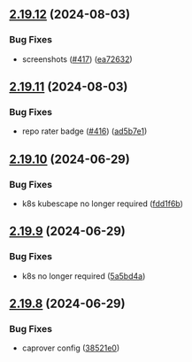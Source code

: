 ## [2.19.12](https://github.com/EddieHubCommunity/good-first-issue-finder/compare/v2.19.11...v2.19.12) (2024-08-03)


### Bug Fixes

* screenshots ([#417](https://github.com/EddieHubCommunity/good-first-issue-finder/issues/417)) ([ea72632](https://github.com/EddieHubCommunity/good-first-issue-finder/commit/ea72632655e69787052b9b357243909ddc9d8ed8))



## [2.19.11](https://github.com/EddieHubCommunity/good-first-issue-finder/compare/v2.19.10...v2.19.11) (2024-08-03)


### Bug Fixes

* repo rater badge ([#416](https://github.com/EddieHubCommunity/good-first-issue-finder/issues/416)) ([ad5b7e1](https://github.com/EddieHubCommunity/good-first-issue-finder/commit/ad5b7e1c6fd652cc94b983dcad595081c97c47ab))



## [2.19.10](https://github.com/EddieHubCommunity/good-first-issue-finder/compare/v2.19.9...v2.19.10) (2024-06-29)


### Bug Fixes

* k8s kubescape no longer required ([fdd1f6b](https://github.com/EddieHubCommunity/good-first-issue-finder/commit/fdd1f6b24688e9ebe30a467c67304bbe26eda68a))



## [2.19.9](https://github.com/EddieHubCommunity/good-first-issue-finder/compare/v2.19.8...v2.19.9) (2024-06-29)


### Bug Fixes

* k8s no longer required ([5a5bd4a](https://github.com/EddieHubCommunity/good-first-issue-finder/commit/5a5bd4ab4f7c360ca2f4f1a132297689abbc115d))



## [2.19.8](https://github.com/EddieHubCommunity/good-first-issue-finder/compare/v2.19.7...v2.19.8) (2024-06-29)

### Bug Fixes

* caprover config ([38521e0](https://github.com/EddieHubCommunity/good-first-issue-finder/commit/38521e035edc251675ad28f5914aac477c4c5fae))



